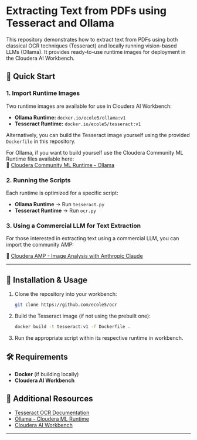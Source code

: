 # Extracting Text from PDFs using Tesseract and Ollama

This repository demonstrates how to extract text from PDFs using both classical OCR techniques (Tesseract) and locally running vision-based LLMs (Ollama). It provides ready-to-use runtime images for deployment in the Cloudera AI Workbench.

## 🚀 Quick Start

### 1. Import Runtime Images
Two runtime images are available for use in Cloudera AI Workbench:

- **Ollama Runtime:** `docker.io/ecole5/ollama:v1`
- **Tesseract Runtime:** `docker.io/ecole5/tesseract:v1`

Alternatively, you can build the Tesseract image yourself using the provided `Dockerfile` in this repository.

For Ollama, if you want to build yourself use the Cloudera Community ML Runtime files available here:  
🔗 [Cloudera Community ML Runtime - Ollama](https://github.com/cloudera/community-ml-runtimes/tree/main/ollama)

### 2. Running the Scripts
Each runtime is optimized for a specific script:

- **Ollama Runtime** → Run `tesseract.py`
- **Tesseract Runtime** → Run `ocr.py`

### 3. Using a Commercial LLM for Text Extraction
For those interested in extracting text using a commercial LLM, you can import the community AMP:

🔗 [Cloudera AMP - Image Analysis with Anthropic Claude](https://github.com/cloudera/CML_AMP_Image-Analysis-with-Anthropic-Claude)

---

## 📌 Installation & Usage

1. Clone the repository into your workbench:
   ```sh
   git clone https://github.com/ecole5/ocr
   ```
2. Build the Tesseract image (if not using the prebuilt one):
   ```sh
   docker build -t tesseract:v1 -f Dockerfile .
   ```
3. Run the appropriate script within its respective runtime in workbench.

## 🛠 Requirements
- **Docker** (if building locally)
- **Cloudera AI Workbench**

## 📖 Additional Resources
- [Tesseract OCR Documentation](https://github.com/tesseract-ocr/tesseract)
- [Ollama - Cloudera ML Runtime](https://github.com/cloudera/community-ml-runtimes/tree/main/ollama)
- [Cloudera AI Workbench](https://docs.cloudera.com/machine-learning/1.5.4/index.html)

---
